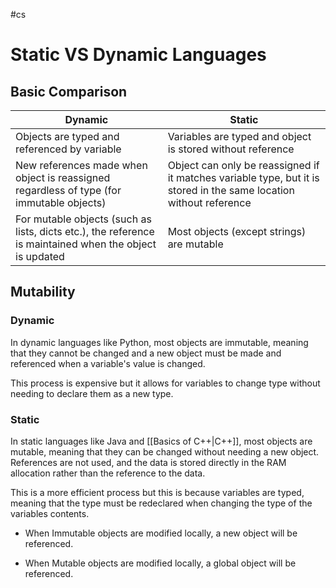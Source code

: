 #cs 

# Static VS Dynamic Languages

## Basic Comparison

**Dynamic** | **Static**
---------------|--------------
Objects are typed and referenced by variable| Variables are typed and object is stored without reference
New references made when object is reassigned regardless of type (for immutable objects) | Object can only be reassigned if it matches variable type, but it is stored in the same location without reference
For mutable objects (such as lists, dicts etc.), the reference is maintained when the object is updated | Most objects (except strings) are mutable


## Mutability

### Dynamic
In dynamic languages like Python, most objects are immutable, meaning that they cannot be changed and a new object must be made and referenced when a variable's value is changed. 

This process is expensive but it allows for variables to change type without needing to declare them as a new type. 

### Static
In static languages like Java and [[Basics of C++|C++]], most objects are mutable, meaning that they can be changed without needing a new object. References are not used, and the data is stored directly in the RAM allocation rather than the reference to the data. 

This is a more efficient process but this is because variables are typed, meaning that the type must be redeclared when changing the type of the variables contents. 

- When Immutable objects are modified locally, a new object will be referenced.

- When Mutable objects are modified locally, a global object will be referenced. 
